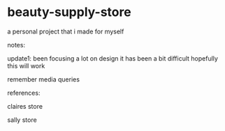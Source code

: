 # beauty-supply-store
a personal project that i made for myself

  notes:  

update1:
been focusing a lot on design it has been a bit difficult hopefully this will work

  remember media queries     






  references:


  claires store

  
  sally store
